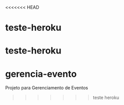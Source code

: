 <<<<<<< HEAD
# teste-heroku
teste-heroku
=======
# gerencia-evento
Projeto para Gerenciamento de Eventos
>>>>>>> teste heroku
